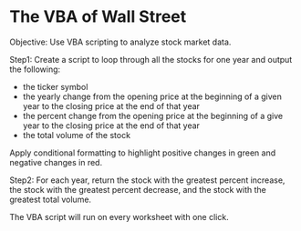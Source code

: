 # The VBA of Wall Street

Objective:  Use VBA scripting to analyze stock market data.

Step1:  Create a script to loop through all the stocks for one year and output the following:
  -  the ticker symbol
  -  the yearly change from the opening price at the beginning of a given year to the closing price at the end of that year
  -  the percent change from the opening price at the beginning of a give year to the closing price at the end of that year
  -  the total volume of the stock
  
  Apply conditional formatting to highlight positive changes in green and negative changes in red.
  
Step2:  For each year, return the stock with the greatest percent increase, the stock with the greatest percent decrease, and the stock with the greatest total volume.


The VBA script will run on every worksheet with one click.
